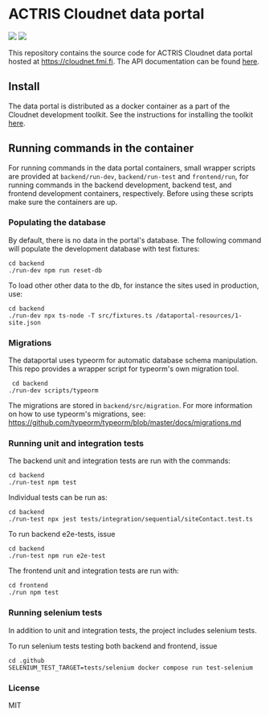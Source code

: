 # ACTRIS Cloudnet data portal
![](https://github.com/actris-cloudnet/dataportal/workflows/Lint%20and%20test/badge.svg)
![](https://github.com/actris-cloudnet/dataportal/workflows/Selenium%20test/badge.svg)

This repository contains the source code for ACTRIS Cloudnet data portal hosted at https://cloudnet.fmi.fi.
The API documentation can be found [here](https://docs.cloudnet.fmi.fi/).

## Install

The data portal is distributed as a docker container as a part of the Cloudnet development toolkit.
See the instructions for installing the toolkit [here](https://github.com/actris-cloudnet/dev-toolkit/).


## Running commands in the container

For running commands in the data portal containers, small wrapper scripts are provided at `backend/run-dev`, `backend/run-test` and `frontend/run`,
for running commands in the backend development, backend test, and frontend development containers, respectively.
Before using these scripts make sure the containers are up.

### Populating the database

By default, there is no data in the portal's database. The following command will populate the development
database with test fixtures:

    cd backend
    ./run-dev npm run reset-db
    
To load other other data to the db, for instance the sites used in production, use:
    
    cd backend
    ./run-dev npx ts-node -T src/fixtures.ts /dataportal-resources/1-site.json
    
 ### Migrations
 
 The dataportal uses typeorm for automatic database schema manipulation. This repo provides a wrapper script for typeorm's own migration tool.
 
     cd backend
    ./run-dev scripts/typeorm
    
 The migrations are stored in `backend/src/migration`. For more information on how to use typeorm's migrations, see: https://github.com/typeorm/typeorm/blob/master/docs/migrations.md


### Running unit and integration tests
    
The backend unit and integration tests are run with the commands:

    cd backend
    ./run-test npm test

Individual tests can be run as:

    cd backend
    ./run-test npx jest tests/integration/sequential/siteContact.test.ts

To run backend e2e-tests, issue

    cd backend
    ./run-test npm run e2e-test
    
The frontend unit and integration tests are run with:

    cd frontend
    ./run npm test
    
    
### Running selenium tests

In addition to unit and integration tests, the project includes selenium tests.

    
To run selenium tests testing both backend and frontend, issue

    cd .github
    SELENIUM_TEST_TARGET=tests/selenium docker compose run test-selenium
    
    

### License
MIT
